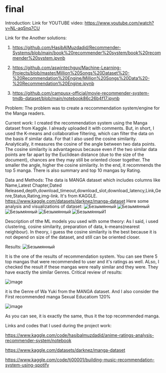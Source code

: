 # final
Introduction:
Link for YOUTUBE video: https://www.youtube.com/watch?v=NL-aqSnq7CU

Link for the Another solutions: 
1. https://github.com/HasibAlMuzdadid/Recommender-Systems/blob/main/book%20recommender%20system/book%20recommender%20system.ipynb

2. https://github.com/aswintechguy/Machine-Learning-Projects/blob/master/Million%20Songs%20Dataset%20-%20Recommendation%20Engine/Million%20Songs%20Data%20-%20Recommendation%20Engine.ipynb

3. https://github.com/campusx-official/movie-recommender-system-tmdb-dataset/blob/main/notebook86c26b4f17.ipynb

Problem: The problem was to create a reccommendation system/engine for the Manga readers. 

Current work: I created the recommendation system using the Manga dataset from Kaggle. I already uploaded it with comments. But, in short, I used the K-means and collaborative filtering, which can filter the data on the basis if similar data. For that I also used the cosine similarity. Analytically, it measures the cosine of the angle between two data points. The cosine similarity is advantageous because even if the two similar data points are far apart by the Euclidean distance (due to the size of the document), chances are they may still be oriented closer together. The smaller the angle, higher the cosine similarity. In the end, it recommends the top 5 manga. There is also summary and top 10 mangas by Rating.

Data and Methods: The data is MANGA dataset which includes columns like Name,Latest Chapter,Dated Released,depth,download_timeout,download_slot,download_latency,Link,Genre,Status,Rating,img-link. It's from KAGGLE. https://www.kaggle.com/datasets/darknez/manga-dataset
Here some analysis and visualizations of dataset:
![Безымянный](https://user-images.githubusercontent.com/96683324/219762000-77a93223-a8ce-45d3-8dc3-32369ca08553.png)
![Безымянный](https://user-images.githubusercontent.com/96683324/219762239-5a63974b-bdb3-4267-ad16-b93b7983ee20.png)
![Безымянный](https://user-images.githubusercontent.com/96683324/219762668-5318dbbc-dd47-41de-b521-f841eb038baf.png)
![Безымянный](https://user-images.githubusercontent.com/96683324/219762894-87eeb9c2-9e3d-4b01-a9c1-c0d1fcd441d3.png)
![Безымянный1](https://user-images.githubusercontent.com/96683324/219763149-9983bd7c-b62d-4b30-a391-dbd013c3ab20.png)

Description of tthe ML models you used with some theory: As I said, i used clustering, cosine similarity, preparation of data, k-means(nearest neighbour). In theory, i guess the cosine similarity is the best because it is not depend on size of the dataset, and still can be oriented closer. 

Results: ![Безымянный](https://user-images.githubusercontent.com/96683324/219765392-4f3d4135-003c-4993-92b4-4addc7313364.png)

It is the one of the results of recommendation system. You can see there 5 top mangas that were recommended to user and it's ratings as well. ALso, I checked the result if these mangas were really similar and they were. They have exactly the similar Genres. 
Critical review of results:

![image](https://user-images.githubusercontent.com/96683324/219767713-46035d4f-ad32-4d58-a267-e1318c791f6c.png)

it is the Genre of Wa Yuki from the MANGA dataset. And I also consider the First recommended manga Sexual Educatiom 120%


![image](https://user-images.githubusercontent.com/96683324/219768157-6dc8e683-0b98-4479-ad85-646315fe1fa2.png)

As you can see, it is exactly the same, thus it the top recommended manga.

Links and codes that I used during the project work: 

https://www.kaggle.com/code/hasibalmuzdadid/anime-ratings-analysis-recommender-system/notebook

https://www.kaggle.com/datasets/darknez/manga-dataset

https://www.kaggle.com/code/tj00001/building-music-recommendation-system-using-spotify



